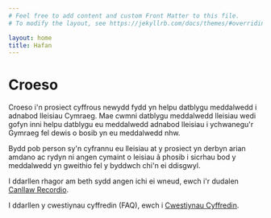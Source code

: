 ```yaml
---
# Feel free to add content and custom Front Matter to this file.
# To modify the layout, see https://jekyllrb.com/docs/themes/#overriding-theme-defaults

layout: home
title: Hafan
---
```

# Croeso
Croeso i'n prosiect cyffrous newydd fydd yn helpu datblygu meddalwedd i adnabod lleisiau Cymraeg. Mae cwmni datblygu meddalwedd lleisiau wedi gofyn inni helpu datblygu eu meddalwedd adnabod lleisiau i ychwanegu'r Gymraeg fel dewis o bosib yn eu meddalwedd nhw.

Bydd pob person sy'n cyfrannu eu lleisiau at y prosiect yn derbyn arian amdano ac rydyn ni angen cymaint o leisiau â phosib i sicrhau bod y meddalwedd yn gweithio fel y byddwch chi'n ei ddisgwyl. 

I ddarllen rhagor am beth sydd angen ichi ei wneud, ewch i'r dudalen [Canllaw Recordio](/recordio/).

I ddarllen y cwestiynau cyffredin (FAQ), ewch i [Cwestiynau Cyffredin](/faq).